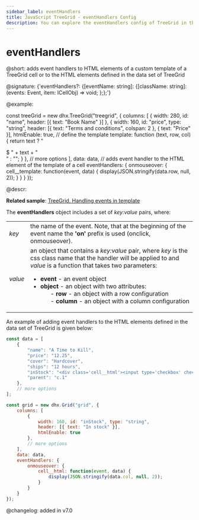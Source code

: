 ```yaml
---
sidebar_label: eventHandlers
title: JavaScript TreeGrid - eventHandlers Config 
description: You can explore the eventHandlers config of TreeGrid in the documentation of the DHTMLX JavaScript UI library. Browse developer guides and API reference, try out code examples and live demos, and download a free 30-day evaluation version of DHTMLX Suite 7.
---
```


# eventHandlers

@short: adds event handlers to HTML elements of a custom template of a TreeGrid cell or to the HTML elements defined in the data set of TreeGrid

@signature: {'eventHandlers?: {[eventName: string]: {[className: string]: (events: Event, item: ICellObj) => void; };};'}

@example:

const treeGrid = new dhx.TreeGrid("treegrid", {
	columns: [
		{ width: 280, id: "name", header: [{ text: "Book Name" }] },
		{
			width: 160, id: "price", type: "string", 
          	header: [{ text: "Terms and conditions", colspan: 2 }, { text: "Price" }],
			htmlEnable: true,
			// define the template
			template: function (text, row, col) {
				return text ? "<div class='cell__template'>$ " + text + "</div>" : "";
			}
		},
		// more options
	],
	data: data,
	// adds event handler to the HTML element of the template of a cell
	eventHandlers: {
		onmouseover: {
			cell__template: function(event, data) {
				display(JSON.stringify(data.row, null, 2));
			} 
		} 
	}
});

@descr:

**Related sample**: [TreeGrid. Handling events in template](https://snippet.dhtmlx.com/la7u1xqy)

The **eventHandlers** object includes a set of *key:value* pairs, where:

<table>
	<tbody>
        <tr>
			<td><i>key</i></td>
			<td> the name of the event. Note, that at the beginning of the event name the <b>'on'</b> prefix is used (onclick, onmouseover).</td>
		</tr>
        <tr>
			<td><i>value</i></td>
			<td>an object that contains a <i>key:value</i> pair, where <i>key</i> is the css class name that the handler will be applied to and <i>value</i> is a function that takes two parameters:
            <ul>
                <li><b>event</b> - an event object</li>
                <li><b>object</b> - an object with two attributes:
                <ol>- <b>row</b> - an object with a row configuration</ol>
                <ol>- <b>column</b> - an object with a column configuration</ol></li>
            </ul></td>
		</tr>
    </tbody>
</table>

An example of adding event handlers to the HTML elements defined in the data set of TreeGrid is given below:

~~~js {7,23-29}
const data = [
	{
		"name": "A Time to Kill",
		"price": "12.25",
		"cover": "Hardcover",
		"ships": "12 hours",
		"inStock": "<div class='cell__html'><input type='checkbox' checked />80</div>", 
		"parent": "c.1"
	},
    // more options
];

const grid = new dhx.Grid("grid", {
	columns: [
        { 
            width: 160, id: "inStock", type: "string", 
            header: [{ text: "In stock" }], 
            htmlEnable: true 
        }, 
        // more options
    ],
	data: data,
    eventHandlers: {
		onmouseover: {
			cell__html: function(event, data) {
				display(JSON.stringify(data.col, null, 2)); 
			} 
		} 
	} 
});
~~~

@changelog: added in v7.0

[comment]: # (@related: treegrid/initialization.md#initialize-treegrid treegrid/configuration.md#event-handlers-for-html-content treegrid/customization.md#adding-template-to-cells)
